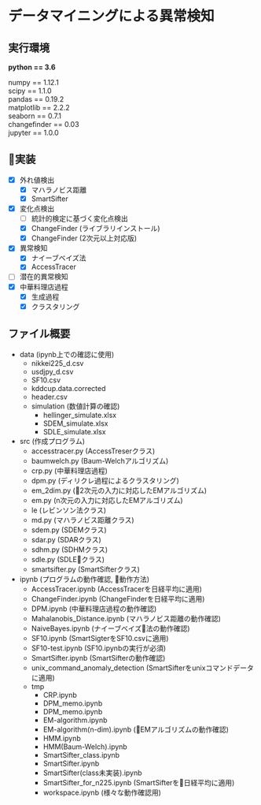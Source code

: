# データマイニングによる異常検知

## 実行環境

<b>python == 3.6</b> <br>

numpy == 1.12.1<br>
scipy == 1.1.0<br>
pandas == 0.19.2<br>
matplotlib == 2.2.2<br>
seaborn == 0.7.1<br>
changefinder == 0.03<br>
jupyter == 1.0.0<br>

## 実装

- [x] 外れ値検出
    - [x] マハラノビス距離
    - [x] SmartSifter
- [x] 変化点検出
    - [ ] 統計的検定に基づく変化点検出
    - [x] ChangeFinder (ライブラリインストール)
    - [x] ChangeFinder (2次元以上対応版)
- [x] 異常検知
    - [x] ナイーブベイズ法
    - [x] AccessTracer
- [ ] 潜在的異常検知
- [x] 中華料理店過程
    - [x] 生成過程
    - [x] クラスタリング 

## ファイル概要

- data (ipynb上での確認に使用)
    - nikkei225_d.csv
    - usdjpy_d.csv
    - SF10.csv
    - kddcup.data.corrected
    - header.csv
    - simulation (数値計算の確認)
        - hellinger_simulate.xlsx
        - SDEM_simulate.xlsx
        - SDLE_simulate.xlsx
- src (作成プログラム)
    - accesstracer.py (AccessTreserクラス)
    - baumwelch.py (Baum-Welchアルゴリズム)
    - crp.py (中華料理店過程)
    - dpm.py (ディリクレ過程によるクラスタリング)
    - em_2dim.py (2次元の入力に対応したEMアルゴリズム)
    - em.py (n次元の入力に対応したEMアルゴリズム)
    - le (レビンソン法クラス)
    - md.py (マハラノビス距離クラス)
    - sdem.py (SDEMクラス)
    - sdar.py (SDARクラス)
    - sdhm.py (SDHMクラス)
    - sdle.py (SDLEクラス)
    - smartsifter.py (SmartSifterクラス)
- ipynb (プログラムの動作確認, 動作方法)
    - AccessTracer.ipynb (AccessTracerを日経平均に適用)
    - ChangeFinder.ipynb (ChangeFinderを日経平均に適用)
    - DPM.ipynb (中華料理店過程の動作確認)
    - Mahalanobis_Distance.ipynb (マハラノビス距離の動作確認)
    - NaiveBayes.ipynb (ナイーブベイズ法の動作確認)
    - SF10.ipynb (SmartSigterをSF10.csvに適用)
    - SF10-test.ipynb (SF10.ipynbの実行が必須)
    - SmartSifter.ipynb (SmartSifterの動作確認)
    - unix_command_anomaly_detection (SmartSifterをunixコマンドデータに適用)
    - tmp
        - CRP.ipynb
        - DPM_memo.ipynb
        - DPM_memo.ipynb
        - EM-algorithm.ipynb
        - EM-algorithm(n-dim).ipynb (EMアルゴリズムの動作確認)
        - HMM.ipynb
        - HMM(Baum-Welch).ipynb
        - SmartSifter_class.ipynb
        - SmartSifter.ipynb
        - SmartSifter(class未実装).ipynb
        - SmartSifter_for_n225.ipynb (SmartSifterを日経平均に適用)
        - workspace.ipynb (様々な動作確認用)



